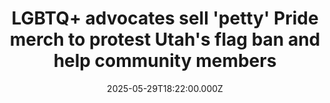 ---
title: "LGBTQ+ advocates sell 'petty' Pride merch to protest Utah's flag ban and help community members"
date: 2025-05-29T18:22:00.000Z
category: Human Kindness
externalLink: "https://www.goodgoodgood.co/articles/utah-pride-flag-ban-protest"
image: ""
excerpt: "“The only thing we love more than pettiness is Pride,” organizers shared on social media.…"
---